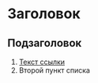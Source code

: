 <!--Терещенков Иван-->

# Заголовок

## Подзаголовок

1. [Текст ссылки](цель_ссылки)
1. Второй пункт списка